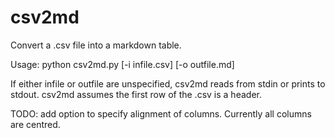 # csv2md

Convert a .csv file into a markdown table.

Usage: python csv2md.py [-i infile.csv] [-o outfile.md]

If either infile or outfile are unspecified, csv2md reads from stdin or prints to stdout. csv2md assumes the first row of the .csv is a header.

TODO: add option to specify alignment of columns. Currently all columns are centred.

